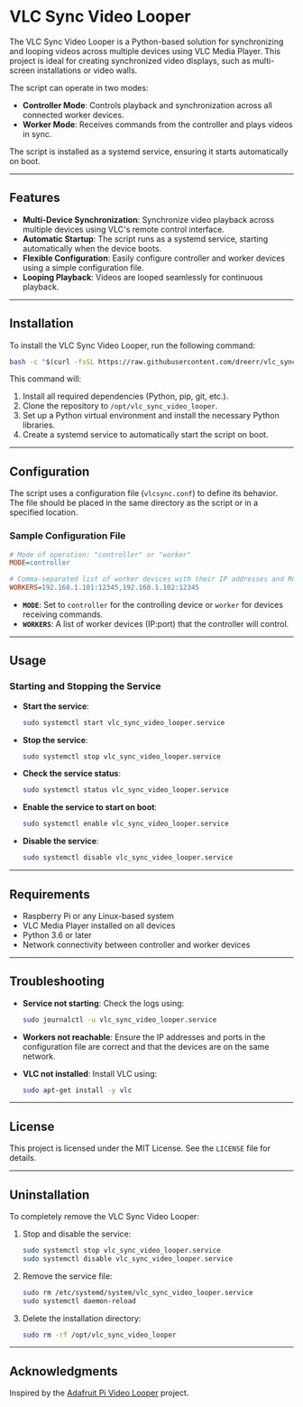 # VLC Sync Video Looper

The VLC Sync Video Looper is a Python-based solution for synchronizing and looping videos across multiple devices using VLC Media Player. This project is ideal for creating synchronized video displays, such as multi-screen installations or video walls.

The script can operate in two modes:
- **Controller Mode**: Controls playback and synchronization across all connected worker devices.
- **Worker Mode**: Receives commands from the controller and plays videos in sync.

The script is installed as a systemd service, ensuring it starts automatically on boot.

---

## Features

- **Multi-Device Synchronization**: Synchronize video playback across multiple devices using VLC's remote control interface.
- **Automatic Startup**: The script runs as a systemd service, starting automatically when the device boots.
- **Flexible Configuration**: Easily configure controller and worker devices using a simple configuration file.
- **Looping Playback**: Videos are looped seamlessly for continuous playback.

---

## Installation

To install the VLC Sync Video Looper, run the following command:

```bash
bash -c "$(curl -fsSL https://raw.githubusercontent.com/dreerr/vlc_sync_video_looper/main/install.sh)"
```

This command will:
1. Install all required dependencies (Python, pip, git, etc.).
2. Clone the repository to `/opt/vlc_sync_video_looper`.
3. Set up a Python virtual environment and install the necessary Python libraries.
4. Create a systemd service to automatically start the script on boot.

---

## Configuration

The script uses a configuration file (`vlcsync.conf`) to define its behavior. The file should be placed in the same directory as the script or in a specified location.

### Sample Configuration File

```ini
# Mode of operation: "controller" or "worker"
MODE=controller

# Comma-separated list of worker devices with their IP addresses and RC ports
WORKERS=192.168.1.101:12345,192.168.1.102:12345
```

- **`MODE`**: Set to `controller` for the controlling device or `worker` for devices receiving commands.
- **`WORKERS`**: A list of worker devices (IP:port) that the controller will control.

---

## Usage

### Starting and Stopping the Service

- **Start the service**:
  ```bash
  sudo systemctl start vlc_sync_video_looper.service
  ```

- **Stop the service**:
  ```bash
  sudo systemctl stop vlc_sync_video_looper.service
  ```

- **Check the service status**:
  ```bash
  sudo systemctl status vlc_sync_video_looper.service
  ```

- **Enable the service to start on boot**:
  ```bash
  sudo systemctl enable vlc_sync_video_looper.service
  ```

- **Disable the service**:
  ```bash
  sudo systemctl disable vlc_sync_video_looper.service
  ```

---

## Requirements

- Raspberry Pi or any Linux-based system
- VLC Media Player installed on all devices
- Python 3.6 or later
- Network connectivity between controller and worker devices

---

## Troubleshooting

- **Service not starting**: Check the logs using:
  ```bash
  sudo journalctl -u vlc_sync_video_looper.service
  ```

- **Workers not reachable**: Ensure the IP addresses and ports in the configuration file are correct and that the devices are on the same network.

- **VLC not installed**: Install VLC using:
  ```bash
  sudo apt-get install -y vlc
  ```

---

## License

This project is licensed under the MIT License. See the `LICENSE` file for details.

---

## Uninstallation

To completely remove the VLC Sync Video Looper:

1. Stop and disable the service:
   ```bash
   sudo systemctl stop vlc_sync_video_looper.service
   sudo systemctl disable vlc_sync_video_looper.service
   ```

2. Remove the service file:
   ```bash
   sudo rm /etc/systemd/system/vlc_sync_video_looper.service
   sudo systemctl daemon-reload
   ```

3. Delete the installation directory:
   ```bash
   sudo rm -rf /opt/vlc_sync_video_looper
   ```

---

## Acknowledgments

Inspired by the [Adafruit Pi Video Looper](https://github.com/adafruit/pi_video_looper) project.